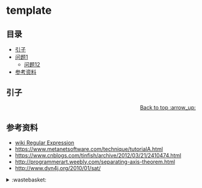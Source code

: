 # template
## <a name="index"></a> 目录
- [引子](#start)
- [问题1](#style)
  - [问题12](#link)
- [参考资料](#reference)


## <a name="start"></a> 引子


<div align="right"><a href="#index">Back to top :arrow_up:</a></div>

## <a name="reference"></a> 参考资料
- [wiki Regular Expression][url-reference-1]
- https://www.metanetsoftware.com/technique/tutorialA.html
- https://www.cnblogs.com/tinfish/archive/2012/03/21/2410474.html
- http://programmerart.weebly.com/separating-axis-theorem.html
- http://www.dyn4j.org/2010/01/sat/

[url-base]:https://xxholic.github.io/blog/draft

[url-reference-1]:https://en.wikipedia.org/wiki/Regular_expression

[url-local-rail]:./images/48/rail.png

<details>
<summary>:wastebasket:</summary>





![49-poster][url-local-poster]

</details>

[url-book]:https://book.douban.com/subject/26916012/
[url-local-poster]:./images/49/poster.jpg
